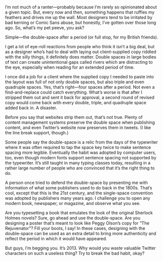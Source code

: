 

I’m not much of a ranter—probably because I’m rarely so opinionated about a given topic. But, every now
and then, something happens that ruffles my feathers and drives me up the wall. Most designers tend to be
irritated by bad kerning or Comic Sans abuse, but honestly, I’ve gotten over those long ago. So, what’s my
pet peeve, you ask?

Simple—the double-space after a period (or full stop, for my British friends).

I get a lot of eye-roll reactions from people who think it isn’t a big deal, but as a designer who’s had
to deal with laying out client-supplied copy riddled with the silly things, it definitely does matter. Double
spaces in large bodies of text can create unintentional gaps called rivers which are distracting to the eye,
especially when reading for an extended period of time.

I once did a job for a client where the supplied copy I needed to paste into the layout was full of not only
double spaces, but also triple and even quadruple spaces. Yes, that’s right—four spaces after a period.
Not even a find-and-replace could catch everything. What’s worse is that after I stripped them out and sent
it back for approval, a second round of revised copy would come back with every double, triple, and quadruple
space added back in. A disaster.

Before you say that websites strip them out, that’s not true. Plenty of content management systems preserve
the double space when publishing content, and even Twitter’s website now preserves them in tweets. (I like
the line break support, though.)

Some people say the double-space is a relic from the days of the typewriter where it was often required to tap
the space key twice to make sentence spacing more legible. Eventually the habit was adopted by computer users,
too, even though modern fonts support sentence spacing not supported by the typewriter. It’s still taught in
many typing classes today, resulting in a rather large number of people who are convinced that it’s the
right thing to do.

A person once tried to defend the double-space by presenting me with information of what some publishers used
to do back in the 1800s. That’s cool, except that this is the 21st century, and the single-space convention
was adopted by publishers many years ago. I challenge you to open any modern book, newspaper, or magazine, and
observe what you see.

Are you typesetting a book that emulates the look of the original Sherlock Holmes novels? Sure, go ahead and
use the double-space. Are you designing a poster that’s meant to look like Peggy Olson’s copy for “The
Rejuvenator”? Fill your boots, I say! In these cases, designing with the double-space can be used as an
extra detail to bring more authenticity and reflect the period in which it would have appeared.

But guys, I’m begging you. It’s 2013. Why would you waste valuable Twitter characters on such a useless
thing? Try to break the bad habit, okay?